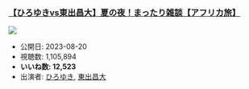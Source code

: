 ### [【ひろゆきvs東出昌大】夏の夜！まったり雑談【アフリカ旅】](https://www.youtube.com/watch?v=yfbTb_WzSTM)
[![](https://img.youtube.com/vi/yfbTb_WzSTM/sddefault.jpg)](https://www.youtube.com/watch?v=yfbTb_WzSTM)
-   公開日: 2023-08-20
-   視聴数: 1,105,894
-   **いいね数: 12,523**
-   出演者: [ひろゆき](/rehacq_fan/people/ひろゆき "wikilink"), [東出昌大](/rehacq_fan/people/東出昌大 "wikilink")
